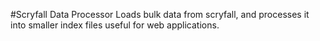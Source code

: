 #Scryfall Data Processor
Loads bulk data from scryfall, and processes it into smaller index files useful for web applications.
